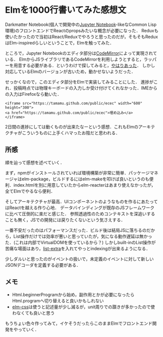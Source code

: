 # Elmを1000行書いてみた感想文

Darkmatter Notebook(個人で開発中の[Jupyter Notebook](https://github.com/jupyter/notebook)-likeなCommon Lisp環境)のフロントエンドでReactのpropsみたいな概念が必要になった．
Reduxも使いたかったので当初はReact/Reduxでやろうと思ったのだが，そもそもReduxはElm-inspiredらしいということで，Elmを触ってみた．

ところで，Jupyter Notebookのエディタ部分は[CodeMirror](https://github.com/codemirror/CodeMirror)によって実現されている．
ElmからJSライブラリであるCodeMirrorを利用しようとすると，ラッパーを用意する必要がある．というわけで探してみると，[やはりあった](https://github.com/GabiGrin/elm-codemirror)．
しかし対応しているElmのバージョンが古いため，動かせないようだった．

せっかくなので，このエディタ部分をElmで実装してみることにした．
進捗がこれ．投稿時点では物理キーボードの入力しか受け付けてくれなかった．IMEからの入力はFirefoxなら動いた．

```raw
<iframe src="https://tamamu.github.com/public/ecec" width="600" height="300">
<a href="https://tamamu.github.com/public/ecec">埋め込み</a>
</iframe>
```

2日間の進捗にしては動くものが出来たなーという感想．これもElmのアーキテクチャがこういうものに上手くハマったお陰だと思われる．

## 所感

順を辿って感想を述べていく．

まず，npmがインストールされていれば環境構築が非常に簡単．パッケージマネージャはelm-package，ビルドするにはelm-makeを叩けば良いというのも便利．index.htmlを別に用意していたからelm-reacterはあまり使えなかったが，全てElmでやるなら便利．

そしてアーキテクチャが最高．UIコンポーネントのようなものを作るにあたってはReactを越える作り心地．
データバインディングが既存のJSフレームワークに比べて圧倒的に楽だと感じた．
参照透過性のためコンテキストを深追いすることも無く，JSでの開発には戻りたくないという気さえする．

一番不安だったのはパフォーマンスだった．ビルド後は結局JSに落ちるのだから，List操作だけでは効率が悪いと思っていたが，気になる動作遅延は無かった．(これは内部でVirtualDOMを使っているから？)
しかしbuilt-inのList操作が苦痛な場面はあり，[list-extra](https://github.com/elm-community/list-extra/tree/7.1.0)を入れてやっとindexingが出来るようになる．

少しダルいと思ったのがイベントの扱いで，未定義のイベントに対して新しいJSONデコーダを定義する必要がある．

## メモ

* Html.beginnerProgramから始め，副作用とかが必要になったらHtml.programへ切り替えると良いかもしれない
* [elm-css](https://github.com/rtfeldman/elm-css/tree/13.1.1)は使うと記述量が少し減るが，unit周りでの躓きが多かったので使わなくても良いと思う

もうちょい色々作ってみて，イケそうだったらこのままElmでフロントエンド開発をやっていく．
